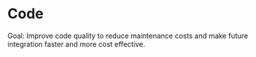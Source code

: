 # Code

Goal: Improve code quality to reduce maintenance costs and make future integration faster and more cost effective.